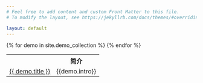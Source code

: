 ```yaml
---
# Feel free to add content and custom Front Matter to this file.
# To modify the layout, see https://jekyllrb.com/docs/themes/#overriding-theme-defaults

layout: default
---
```

<table>    <tr><th></th><th>简介</th> </tr>
{% for demo in site.demo_collection %}
<tr>
<td><a href=".{{demo.url}}">     {{ demo.title }} </a> </td>
<td> {{demo.intro}} </td>
</tr>
{% endfor %}
</table>
